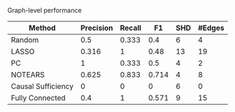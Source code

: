 Graph-level performance

| Method             |   Precision |   Recall |    F1 |   SHD |   #Edges |
|--------------------|-------------|----------|-------|-------|----------|
| Random             |       0.5   |    0.333 | 0.4   |     6 |        4 |
| LASSO              |       0.316 |    1     | 0.48  |    13 |       19 |
| PC                 |       1     |    0.333 | 0.5   |     4 |        2 |
| NOTEARS            |       0.625 |    0.833 | 0.714 |     4 |        8 |
| Causal Sufficiency |       0     |    0     | 0     |     6 |        0 |
| Fully Connected    |       0.4   |    1     | 0.571 |     9 |       15 |

